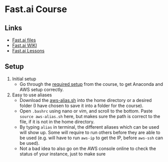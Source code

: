 # Fast.ai Course

## Links
- [Fast.ai files](http://files.fast.ai/)
- [Fast.ai WIKI](http://wiki.fast.ai/index.php/Main_Page)
- [Fast.ai Lessons](http://course.fast.ai/lessons/lessons.html)


## Setup
1.  Initial setup 
    - Go through the [required setup](http://course.fast.ai/lessons/aws.html) from the course, to get Anaconda and AWS setup correctly.
2.  Easy to use aliases
    - Download the [aws-alias.sh](http://files.fast.ai/files/) into the home directory or a desired folder (I have chosen to save it into a folder for the course).
    - Open ```.bashrc``` using nano or vim, and scroll to the bottom. Paste ```source aws-alias.sh``` here, but makes sure the path is correct to the file, if it is not in the home directory.
    - By typing ```alias``` in terminal, the different aliases which can be used will show up. Some will require to run others before they are able to be used (e.g. will have to run ```aws-ip``` to get the IP, before ```aws-ssh``` can be used).
    - Not a bad idea to also go on the AWS console online to check the status of your instance, just to make sure
